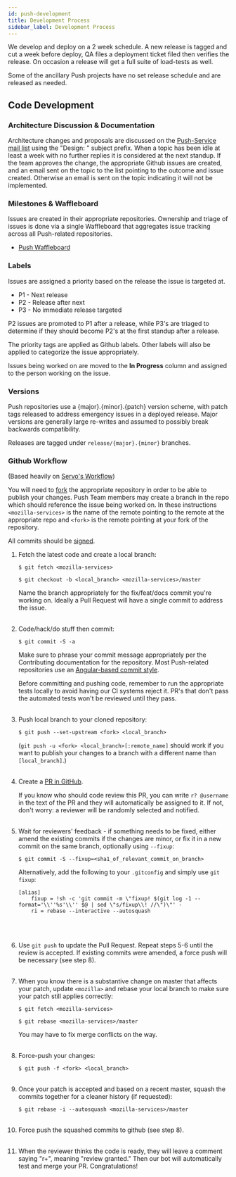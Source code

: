 ```yaml
---
id: push-development
title: Development Process
sidebar_label: Development Process
---
```


We develop and deploy on a 2 week schedule. A new release is
tagged and cut a week before deploy, QA files a deployment ticket filed then verifies the release. On occasion a release
will get a full suite of load-tests as well.

Some of the ancillary Push projects have no set release schedule and are
released as needed.

## Code Development

### Architecture Discussion & Documentation

Architecture changes and proposals are discussed on the
[Push-Service mail list][PSML] using the "Design: " subject prefix. When
a topic has been idle at least a week with no further replies it is
considered at the next standup. If the team approves the change, the
appropriate Github issues are created, and an email sent on the topic
to the list pointing to the outcome and issue created. Otherwise an
email is sent on the topic indicating it will not be implemented.

### Milestones & Waffleboard

Issues are created in their appropriate repositories. Ownership and triage of
issues is done via a single Waffleboard that aggregates issue tracking across
all Push-related repositories.

* [Push Waffleboard](https://waffle.io/mozilla-services/push-service)

### Labels

Issues are assigned a priority based on the release the issue is targeted at.

* P1 - Next release
* P2 - Release after next
* P3 - No immediate release targeted

P2 issues are promoted to P1 after a release, while P3's are triaged to
determine if they should become P2's at the first standup after a release.

The priority tags are applied as Github labels. Other labels will also be
applied to categorize the issue appropriately.

Issues being worked on are moved to the **In Progress** column and assigned to
the person working on the issue.

### Versions

Push repositories use a {major}.{minor}.{patch} version scheme, with
patch tags released to address emergency issues in a deployed release.
Major versions are generally large re-writes and assumed to possibly
break backwards compatibility.

Releases are tagged under `release/{major}.{minor}` branches.

### Github Workflow

(Based heavily on [Servo's Workflow](https://github.com/servo/servo/wiki/Github-workflow))

You will need to [fork](https://help.github.com/articles/fork-a-repo/) the 
appropriate repository in order to be able to publish your changes. Push Team
members may create a branch in the repo which should reference the issue being
worked on. In these instructions `<mozilla-services>` is the name of the remote
pointing to the remote at the appropriate repo and `<fork>` is the remote
pointing at your fork of the repository. 

All commits should be [signed](https://help.github.com/articles/signing-commits-using-gpg/).

1. Fetch the latest code and create a local branch:

    `$ git fetch <mozilla-services>`

    `$ git checkout -b <local_branch> <mozilla-services>/master`
 
    Name the branch appropriately for the fix/feat/docs commit you're working on.
    Ideally a Pull Request will have a single commit to address the issue.
    <br /><br />

2. Code/hack/do stuff then commit:

    `$ git commit -S -a `

    Make sure to phrase your commit message appropriately per the Contributing
    documentation for the repository. Most Push-related repositories use an
    [Angular-based commit style][contrib].
  
    Before committing and pushing code, remember to run the appropriate tests
    locally to avoid having our CI systems reject it. PR's that don't pass the
    automated tests won't be reviewed until they pass.
    <br /><br />

3. Push local branch to your cloned repository: 

    `$ git push --set-upstream <fork> <local_branch> `
 
     (`git push -u <fork> <local_branch>[:remote_name]` should work if you want to
     publish your changes to a branch with a different name than `[local_branch]`.)
     <br /><br />

4. Create a [PR in GitHub](https://help.github.com/articles/using-pull-requests/). 

    If you know who should code review this PR, you can write `r? @username`
    in the text of the PR and they will automatically be assigned to it.
    If not, don't worry: a reviewer will be randomly selected and notified.
    <br /><br />

5. Wait for reviewers' feedback - if something needs to be fixed, either amend
   the existing commits if the changes are minor, or fix it in a new commit on 
   the same branch, optionally using `--fixup`:

    `$ git commit -S --fixup=<sha1_of_relevant_commit_on_branch>`

    Alternatively, add the following to your `.gitconfig` and simply use `git fixup`:

    ```
    [alias]
    	fixup = !sh -c 'git commit -m \"fixup! $(git log -1 --format='\\''%s'\\'' $@ | sed \"s/fixup\\! //\")\"' -
    	ri = rebase --interactive --autosquash
    ```
    <br /><br />

6. Use `git push` to update the Pull Request. Repeat steps 5-6 until the review
   is accepted. If existing commits were amended, a force push will be necessary
   (see step 8).
   <br /><br />

7. When you know there is a substantive change on master that affects your
   patch, update `<mozilla>` and rebase your local branch to make sure your
   patch still applies correctly: 

    `$ git fetch <mozilla-services>`

    `$ git rebase <mozilla-services>/master`

    You may have to fix merge conflicts on the way.
    <br /><br />

8. Force-push your changes: 

    `$ git push -f <fork> <local_branch>`
    <br /><br />

9. Once your patch is accepted and based on a recent master, squash the commits
   together for a cleaner history (if requested):

    `$ git rebase -i --autosquash <mozilla-services>/master`
    <br /><br />

10. Force push the squashed commits to github (see step 8).
    <br /><br />

11. When the reviewer thinks the code is ready, they will leave a comment
    saying "r+", meaning "review granted."  Then our bot will
    automatically test and merge your PR.  Congratulations!


[MPSM]: https://github.com/mozilla-services/push-service/milestones
[contrib]: https://github.com/mozilla-services/autopush/blob/master/CONTRIBUTING.md
[PSML]: https://groups.google.com/a/mozilla.com/forum/#!forum/push-service
